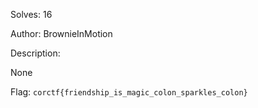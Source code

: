 Solves: 16

Author: BrownieInMotion

Description:

None

Flag: `corctf{friendship_is_magic_colon_sparkles_colon}`
